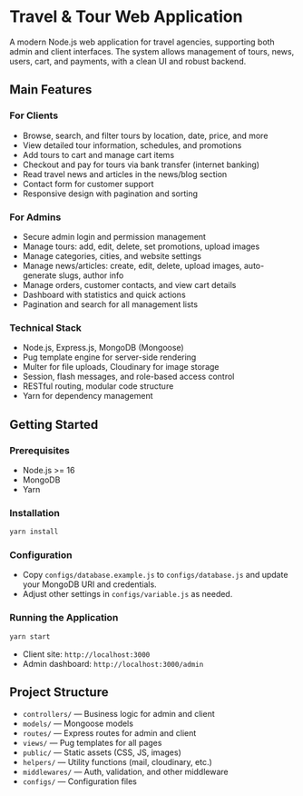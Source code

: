 # Travel & Tour Web Application

A modern Node.js web application for travel agencies, supporting both admin and client interfaces. The system allows management of tours, news, users, cart, and payments, with a clean UI and robust backend.

## Main Features

### For Clients

- Browse, search, and filter tours by location, date, price, and more
- View detailed tour information, schedules, and promotions
- Add tours to cart and manage cart items
- Checkout and pay for tours via bank transfer (internet banking)
- Read travel news and articles in the news/blog section
- Contact form for customer support
- Responsive design with pagination and sorting

### For Admins

- Secure admin login and permission management
- Manage tours: add, edit, delete, set promotions, upload images
- Manage categories, cities, and website settings
- Manage news/articles: create, edit, delete, upload images, auto-generate slugs, author info
- Manage orders, customer contacts, and view cart details
- Dashboard with statistics and quick actions
- Pagination and search for all management lists

### Technical Stack

- Node.js, Express.js, MongoDB (Mongoose)
- Pug template engine for server-side rendering
- Multer for file uploads, Cloudinary for image storage
- Session, flash messages, and role-based access control
- RESTful routing, modular code structure
- Yarn for dependency management

## Getting Started

### Prerequisites

- Node.js >= 16
- MongoDB
- Yarn

### Installation

```bash
yarn install
```

### Configuration

- Copy `configs/database.example.js` to `configs/database.js` and update your MongoDB URI and credentials.
- Adjust other settings in `configs/variable.js` as needed.

### Running the Application

```bash
yarn start
```

- Client site: `http://localhost:3000`
- Admin dashboard: `http://localhost:3000/admin`

## Project Structure

- `controllers/` — Business logic for admin and client
- `models/` — Mongoose models
- `routes/` — Express routes for admin and client
- `views/` — Pug templates for all pages
- `public/` — Static assets (CSS, JS, images)
- `helpers/` — Utility functions (mail, cloudinary, etc.)
- `middlewares/` — Auth, validation, and other middleware
- `configs/` — Configuration files

